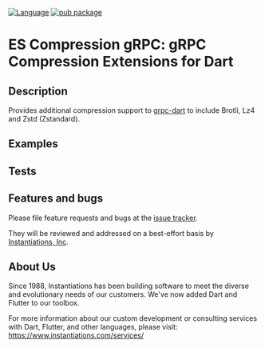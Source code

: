 [![Language](https://img.shields.io/badge/language-Dart-blue.svg)](https://dart.dev)
[![pub package](https://img.shields.io/pub/v/es_compression_grpc.svg)](https://pub.dartlang.org/packages/es_compression_grpc)

# ES Compression gRPC: gRPC Compression Extensions for Dart

## Description
Provides additional compression support to [grpc-dart](https://pub.dev/packages/grpc) to include Brotli, Lz4 and Zstd (Zstandard).

## Examples

## Tests

## Features and bugs
Please file feature requests and bugs at the [issue tracker][tracker].

They will be reviewed and addressed on a best-effort basis by [Instantiations, Inc].

[tracker]: https://github.com/instantiations/es_compression_grpc/issues
[VAST Platform]: https://www.instantiations.com/products/vasmalltalk/index.html
[Instantiations, Inc]: https://www.instantiations.com

## About Us

Since 1988, Instantiations has been building software to meet the diverse and evolutionary needs of our customers. We've now added Dart and Flutter to our toolbox.
	
For more information about our custom development or consulting services with Dart, Flutter, and other languages, please visit: https://www.instantiations.com/services/
